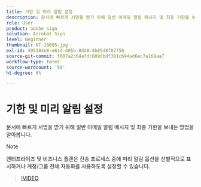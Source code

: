 ```yaml
---
title: 기한 및 미리 알림 설정
description: 문서에 빠르게 서명을 받기 위해 일반 이메일 알림 메시지 및 최종 기한을 보내는 방법을 알아봅니다
role: User
product: adobe sign
solution: Acrobat Sign
level: Beginner
thumbnail: KT-10605.jpg
exl-id: 495184e8-e614-405b-8dd8-4b85d8f82758
source-git-commit: f607a2c64afdc609dbdf381cb94ad6ec7a169aa7
workflow-type: tm+mt
source-wordcount: '59'
ht-degree: 6%

---
```


# 기한 및 미리 알림 설정

문서에 빠르게 서명을 받기 위해 일반 이메일 알림 메시지 및 최종 기한을 보내는 방법을 알아봅니다.

>[!NOTE]
>
>엔터프라이즈 및 비즈니스 플랜은 전송 프로세스 중에 미리 알림 옵션을 선별적으로 표시하거나 계정/그룹 전체 자동화를 사용하도록 설정할 수 있습니다.

>[!VIDEO](https://video.tv.adobe.com/v/3411445?quality=12&learn=on&hidetitle=true)

